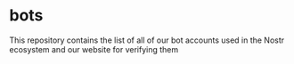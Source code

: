 # bots
This repository contains the list of all of our bot accounts used in the Nostr ecosystem and our website for verifying them
